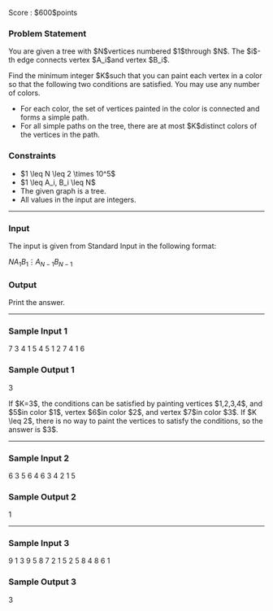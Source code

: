 
<div>

<span>

<span>

<p>
Score : $600$points
</p>

<div>

<section>

### **Problem Statement**

<p>
You are given a tree with $N$vertices numbered $1$through $N$.  The $i$-th edge connects vertex $A_i$and vertex $B_i$.  
</p>

<p>
Find the minimum integer $K$such that you can paint each vertex in a color so that the following two conditions are satisfied.  You may use any number of colors.
</p>

<ul>

<li>
For each color, the set of vertices painted in the color is connected and forms a simple path.
</li>

<li>
For all simple paths on the tree, there are at most $K$distinct colors of the vertices in the path.
</li>

</ul>

</section>

</div>

<div>

<section>

### **Constraints**

<ul>

<li>
$1 \leq N \leq 2 \times 10^5$
</li>

<li>
$1 \leq A_i, B_i \leq N$
</li>

<li>
The given graph is a tree.
</li>

<li>
All values in the input are integers.
</li>

</ul>

</section>

</div>

---

<div>

<div>

<section>

### **Input**

<p>
The input is given from Standard Input in the following format:
</p>

<div>

$N$$A_1$$B_1$$\vdots$$A_{N-1}$$B_{N-1}$
</div>

</section>

</div>

<div>

<section>

### **Output**

<p>
Print the answer.
</p>

</section>

</div>

</div>

---

<div>

<section>

### **Sample Input 1**

<div>

7
3 4
1 5
4 5
1 2
7 4
1 6

</div>

</section>

</div>

<div>

<section>

### **Sample Output 1**

<div>

3

</div>

<p>
If $K=3$, the conditions can be satisfied by painting vertices $1,2,3,4$, and $5$in color $1$, vertex $6$in color $2$, and vertex $7$in color $3$.
If $K \leq 2$, there is no way to paint the vertices to satisfy the conditions, so the answer is $3$.
</p>

</section>

</div>

---

<div>

<section>

### **Sample Input 2**

<div>

6
3 5
6 4
6 3
4 2
1 5

</div>

</section>

</div>

<div>

<section>

### **Sample Output 2**

<div>

1

</div>

</section>

</div>

---

<div>

<section>

### **Sample Input 3**

<div>

9
1 3
9 5
8 7
2 1
5 2
5 8
4 8
6 1

</div>

</section>

</div>

<div>

<section>

### **Sample Output 3**

<div>

3

</div>

</section>

</div>

</span>

</span>

</div>
